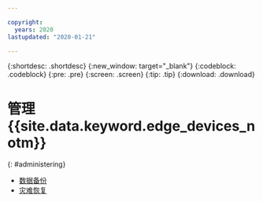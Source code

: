```yaml
---

copyright:
  years: 2020
lastupdated: "2020-01-21"

---
```


{:shortdesc: .shortdesc}
{:new_window: target="_blank"}
{:codeblock: .codeblock}
{:pre: .pre}
{:screen: .screen}
{:tip: .tip}
{:download: .download}

# 管理 {{site.data.keyword.edge_devices_notm}}
{: #administering}

* [数据备份](../user_management/data_backup.md)
* [灾难恢复](../user_management/disaster_recovery.md)
